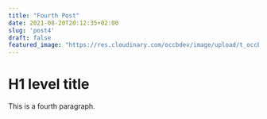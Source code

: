 ```yaml
---
title: "Fourth Post"
date: 2021-08-20T20:12:35+02:00
slug: 'post4'
draft: false
featured_image: "https://res.cloudinary.com/occbdev/image/upload/t_occbdev_gallery_teaser/images/travel/canary-islands/canary-islands-0021.jpg"
---
```


# H1 level title

This is a fourth paragraph.